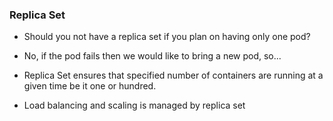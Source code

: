### Replica Set

- Should you not have a replica set if you plan on having only one pod?

- No, if the pod fails then we would like to bring a new pod, so...

- Replica Set ensures that specified number of containers are running at a given time be it one or hundred.

- Load balancing and scaling is managed by replica set
